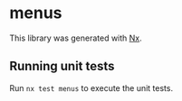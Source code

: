 # menus

This library was generated with [Nx](https://nx.dev).

## Running unit tests

Run `nx test menus` to execute the unit tests.
